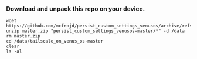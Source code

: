 ### Download and unpack this repo on your device.

```
wget https://github.com/mcfrojd/persist_custom_settings_venusos/archive/refs/heads/master.zip
unzip master.zip "persist_custom_settings_venusos-master/*" -d /data
rm master.zip
cd /data/tailscale_on_venus_os-master
clear
ls -al
```
